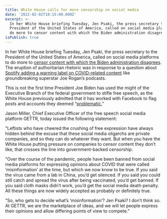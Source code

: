 ```yaml
---
title: White House calls for more censorship on social media
date: '2022-02-02T18:15:00.000Z'
excerpt: >-
  In her White House briefing Tuesday, Jen Psaki, the press secretary to the
  President of the United States of America, called on social media platforms to
  do more to censor content with which the Biden administration disagrees...
isPublish: true
---
```


In her White House briefing Tuesday, Jen Psaki, the press secretary to the President of the United States of America, called on social media platforms to do more to [censor content with which the Biden administration disagrees](https://www.dailywire.com/news/psaki-urges-spotify-to-take-more-action-against-joe-rogan?%3Futm_source=twitter&utm_medium=social&utm_campaign=dwtwitter). The eruption of authoritarian rhetoric was in response to a question about [Spotify adding a warning label on COVID-related content](https://www.rollingstone.com/music/music-news/spotify-content-advisory-podcast-joe-rogan-neil-young-1292626/) like groundbreaking superstar Joe Rogan’s podcasts.

This is not the first time President Joe Biden has used the might of the Executive Branch of the federal government to stifle free speech, as the White House previously admitted that it has worked with Facebook to flag posts and accounts they deemed “[problematic.](https://nypost.com/2021/07/15/white-house-flagging-posts-for-facebook-to-censor-due-to-covid-19-misinformation/)”

Jason Miller, Chief Executive Officer of the free speech social media platform GETTR, today issued the following statement:

"Leftists who have cheered the crushing of free expression have always hidden behind the excuse that these social media oligarchs are private companies, and so they can do whatever they want. But when you have the White House putting pressure on companies to censor content they don’t like, that crosses the line into government-backed censorship.

"Over the course of the pandemic, people have been banned from social media platforms for expressing opinions about COVID that were called ‘misinformation’ at the time, but which we now know to be true. If you said the virus came from a lab in China, you’d get silenced. If you said you could still catch and spread the virus after being vaccinated, you’d get banned. If you said cloth masks didn’t work, you’d get the social media death penalty. All these things are now widely accepted as probably or definitely true.

"So, who gets to decide what’s ‘misinformation’? Jen Psaki? I don’t think so. At GETTR, we are the marketplace of ideas, and we will let people express their opinions and allow differing points of view to compete.”
